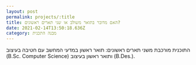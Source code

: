 ```yaml
---
layout: post
permalink: projects/:title
title: האם מדובר בתואר משולב או שני תארים ראשונים?
date: 2021-02-14T13:50:18.636Z
category: מבנה התכנית
---
```

התוכנית מורכבת משני תארים ראשונים: תואר ראשון במדעי המחשב עם חטיבה בעיצוב (B.Sc. Computer Science) ותואר ראשון בעיצוב (B.Des.).